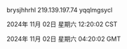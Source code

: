 brysjhhrhl 219.139.197.74 yqqlmgsycl

2024年 11月 02日 星期六 12:20:02 CST

2024年 11月 02日 星期六 04:20:02 GMT
